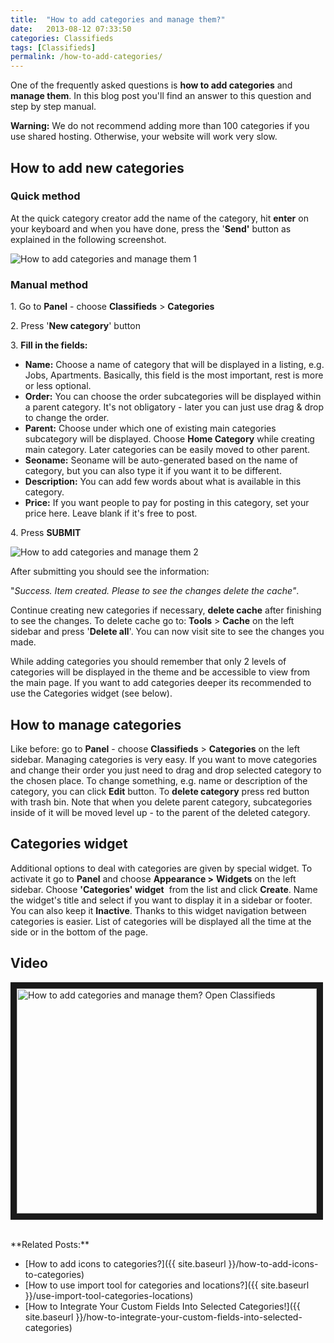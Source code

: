 ```yaml
---
title:  "How to add categories and manage them?"
date:   2013-08-12 07:33:50
categories: Classifieds
tags: [Classifieds]
permalink: /how-to-add-categories/
---
```

One of the frequently asked questions is **how to add categories** and **manage them**. In this blog post you'll find an answer to this question and step by step manual.

<div class="alert alert-warning">
<strong><i class="glyphicon glyphicon-warning-sign"></i> Warning:</strong> We do not recommend adding more than 100 categories if you use shared hosting. Otherwise, your website will work very slow.
</div>

## How to add new categories

### Quick method

At the quick category creator add the name of the category, hit **enter** on your keyboard and when you have done, press the '**Send'** button as explained in the following screenshot.

![How to add categories and manage them 1](http://open-classifieds.com/wp-content/uploads/2013/08/How-to-add-categories-and-manage-them-1.png)

### Manual method

1\. Go to **Panel** \- choose **Classifieds** > **Categories**

2\. Press '**New category**' button

3\. **Fill in the fields:**

  * **Name:** Choose a name of category that will be displayed in a listing, e.g. Jobs, Apartments. Basically, this field is the most important, rest is more or less optional.
  * **Order:** You can choose the order subcategories will be displayed within a parent category. It's not obligatory - later you can just use drag & drop to change the order.
  * **Parent:** Choose under which one of existing main categories subcategory will be displayed. Choose **Home Category** while creating main category. Later categories can be easily moved to other parent.
  * **Seoname:** Seoname will be auto-generated based on the name of category, but you can also type it if you want it to be different.
  * **Description:** You can add few words about what is available in this category.
  * **Price:** If you want people to pay for posting in this category, set your price here. Leave blank if it's free to post.

4\. Press **SUBMIT** 

![How to add categories and manage them 2](http://open-classifieds.com/wp-content/uploads/2013/08/How-to-add-categories-and-manage-them-2.png) 

After submitting you should see the information: 

"_Success. Item created. Please to see the changes delete the cache"_. 

Continue creating new categories if necessary, **delete cache** after finishing to see the changes. To delete cache go to: **Tools** > **Cache** on the left sidebar and press '**Delete all**'. You can now visit site to see the changes you made. 

While adding categories you should remember that only 2 levels of categories will be displayed in the theme and be accessible to view from the main page. If you want to add categories deeper its recommended to use the Categories widget (see below). 

## How to manage categories

Like before: go to **Panel** \- choose **Classifieds** > **Categories** on the left sidebar. Managing categories is very easy. If you want to move categories and change their order you just need to drag and drop selected category to the chosen place. To change something, e.g. name or description of the category, you can click **Edit** button. To **delete category** press red button with trash bin. Note that when you delete parent category, subcategories inside of it will be moved level up - to the parent of the deleted category.

## Categories widget

Additional options to deal with categories are given by special widget. To activate it go to **Panel** and choose **Appearance >** **Widgets** on the left sidebar. Choose **'Categories' widget**  from the list and click **Create**. Name the widget's title and select if you want to display it in a sidebar or footer. You can also keep it **Inactive**. Thanks to this widget navigation between categories is easier. List of categories will be displayed all the time at the side or in the bottom of the page.

## Video

<a href="https://www.youtube.com/watch?list=PLADsfC2D70AXzqrfNXtYPoE4LSFDHXL2U&v=wWlZm1YTZq8" target="_blank"><img src="http://img.youtube.com/vi/wWlZm1YTZq8/0.jpg" 
alt="How to add categories and manage them? Open Classifieds" width="480" height="360" border="10" /></a>

<br>
**Related Posts:**

  * [How to add icons to categories?]({{ site.baseurl }}/how-to-add-icons-to-categories)
  * [How to use import tool for categories and locations?]({{ site.baseurl }}/use-import-tool-categories-locations)
  * [How to Integrate Your Custom Fields Into Selected Categories!]({{ site.baseurl }}/how-to-integrate-your-custom-fields-into-selected-categories)